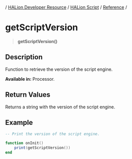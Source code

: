 / [HALion Developer Resource](../..//HALion-Developer-Resource.md) / [HALion Script](./HALion-Script.md) / [Reference](./Reference.md) /

# getScriptVersion

>**getScriptVersion()**

## Description

Function to retrieve the version of the script engine.

**Available in:** Processor.

## Return Values

Returns a string with the version of the script engine.

## Example

```lua
-- Print the version of the script engine.

function onInit()
    print(getScriptVersion())
end
```